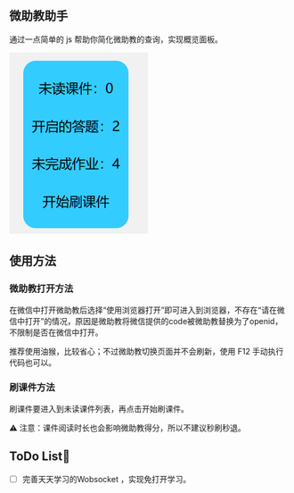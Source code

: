 ## 微助教助手

通过一点简单的 js 帮助你简化微助教的查询，实现概览面板。

![界面](./img/外貌.png)

## 使用方法

### 微助教打开方法

在微信中打开微助教后选择“使用浏览器打开”即可进入到浏览器，不存在“请在微信中打开”的情况，原因是微助教将微信提供的code被微助教替换为了openid，不限制是否在微信中打开。

推荐使用油猴，比较省心；不过微助教切换页面并不会刷新，使用 F12 手动执行代码也可以。

### 刷课件方法

刷课件要进入到未读课件列表，再点击开始刷课件。

⚠ 注意：课件阅读时长也会影响微助教得分，所以不建议秒刷秒退。

## ToDo List📜
- [ ] 完善天天学习的Wobsocket ，实现免打开学习。
